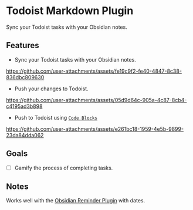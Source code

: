# Todoist Markdown Plugin

Sync your Todoist tasks with your Obsidian notes.

## Features

- Sync your Todoist tasks with your Obsidian notes.

https://github.com/user-attachments/assets/fe19c9f2-fe40-4847-8c38-836dbc809630

- Push your changes to Todoist.

https://github.com/user-attachments/assets/05d9d64c-905a-4c87-8cb4-c4195ad3b898

- Push to Todoist using [`Code Blocks`](https://docs.obsidian.md/Plugins/Editor/Markdown+post+processing#Post-process+Markdown+code+blocks)

https://github.com/user-attachments/assets/e261bc18-1959-4e5b-9899-23da84dda062

## Goals

- [ ] Gamify the process of completing tasks.

## Notes

Works well with the [Obsidian Reminder Plugin](https://uphy.github.io/obsidian-reminder/) with dates.
